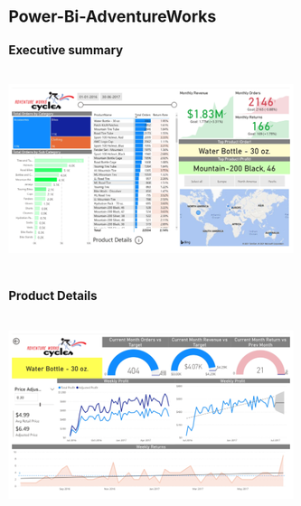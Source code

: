 # Power-Bi-AdventureWorks

<h2>Executive summary</h2><br>

![img](https://github.com/rushidarge/Power-Bi-AdventureWorks/blob/main/Exec%20summary.jpg?raw=true)

<br>
<h2>Product Details</h2> <br>

![img](https://github.com/rushidarge/Power-Bi-AdventureWorks/blob/main/Product%20Details.jpg?raw=true)
